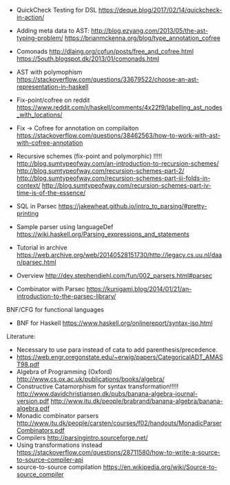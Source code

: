 
- QuickCheck Testing for DSL
  https://deque.blog/2017/02/14/quickcheck-in-action/


- Adding meta data to AST: 
  http://blog.ezyang.com/2013/05/the-ast-typing-problem/
  https://brianmckenna.org/blog/type_annotation_cofree 
- Comonads
  http://dlaing.org/cofun/posts/free_and_cofree.html
  https://5outh.blogspot.dk/2013/01/comonads.html
- AST with polymophism
  https://stackoverflow.com/questions/33679522/choose-an-ast-representation-in-haskell
- Fix-point/cofree on reddit
  https://www.reddit.com/r/haskell/comments/4x22f9/labelling_ast_nodes_with_locations/
- Fix -> Cofree for annotation on compilaiton
  https://stackoverflow.com/questions/38462563/how-to-work-with-ast-with-cofree-annotation 
- Recursive schemes (fix-point and polymorphic) !!!!!
  http://blog.sumtypeofway.com/an-introduction-to-recursion-schemes/
  http://blog.sumtypeofway.com/recursion-schemes-part-2/
  http://blog.sumtypeofway.com/recursion-schemes-part-iii-folds-in-context/ 
  http://blog.sumtypeofway.com/recursion-schemes-part-iv-time-is-of-the-essence/ 

- SQL in Parsec https://jakewheat.github.io/intro_to_parsing/#pretty-printing


- Sample parser using languageDef 
https://wiki.haskell.org/Parsing_expressions_and_statements
- Tutorial in archive https://web.archive.org/web/20140528151730/http://legacy.cs.uu.nl/daan/parsec.html
- Overview http://dev.stephendiehl.com/fun/002_parsers.html#parsec

- Combinator with Parsec https://kunigami.blog/2014/01/21/an-introduction-to-the-parsec-library/

BNF/CFG for functional languages
- BNF for Haskell https://www.haskell.org/onlinereport/syntax-iso.html

Literature:
- Necessary to use para instead of cata to add parenthesis/precedence.
- https://web.engr.oregonstate.edu/~erwig/papers/CategoricalADT_AMAST98.pdf
- Algebra of Programming (Oxford) http://www.cs.ox.ac.uk/publications/books/algebra/
- Constructive Catamorphism for syntax transformation!!!!! http://www.davidchristiansen.dk/pubs/banana-algebra-journal-version.pdf
http://www.itu.dk/people/brabrand/banana-algebra/banana-algebra.pdf
- Monadic combinator parsers http://www.itu.dk/people/carsten/courses/f02/handouts/MonadicParserCombinators.pdf
- Compilers http://parsingintro.sourceforge.net/
- Using transformations instead https://stackoverflow.com/questions/28711580/how-to-write-a-source-to-source-compiler-api
- source-to-source compilation https://en.wikipedia.org/wiki/Source-to-source_compiler
